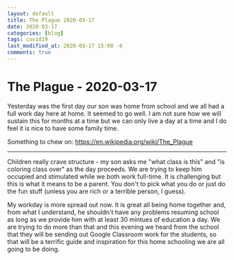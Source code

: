 ```yaml
---
layout: default
title: The Plague 2020-03-17
date: 2020-03-17
categories: [blog]
tags: covid19
last_modified_at: 2020-03-17 15:00 -6
comments: true
---
```


# The Plague - 2020-03-17

Yesterday was the first day our son was home from school and we all had a full work day here at home. It seemed to go well. I am not sure how we will sustain this for months at a time but we can only live a day at a time and I do feel it is nice to have some family time.

Something to chew on: https://en.wikipedia.org/wiki/The_Plague

---

Children really crave structure - my son asks me "what class is this" and "is coloring class over" as the day proceeds. We are trying to keep him occupied and stimulated while we both work full-time. It is challenging but this is what it means to be a parent. You don't to pick what you do or just do the fun stuff (unless you are rich or a terrible person, I guess).

My workday is more spread out now. It is great all being home together and, from what I understand, he shouldn't have any problems resuming school as long as we provide him with at least 30 mintues of education a day. We are trying to do more than that and this evening  we heard from the school that they will be sending out Google Classroom work for the students, so that will be a terrific guide and inspiration for this home schooling we are all going to be doing.




